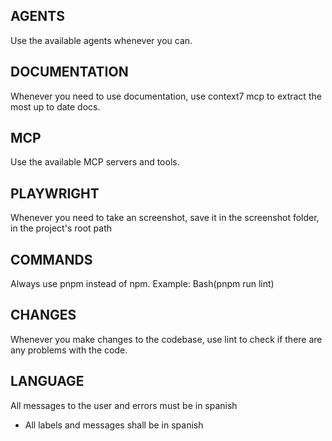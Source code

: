 ## AGENTS
Use the available agents whenever you can.

## DOCUMENTATION
Whenever you need to use documentation, use context7 mcp to extract the most up to date docs.

## MCP
Use the available MCP servers and tools.

## PLAYWRIGHT
Whenever you need to take an screenshot, save it in the screenshot folder, in the project's root path  


## COMMANDS
Always use pnpm instead of npm. Example: Bash(pnpm run lint)

## CHANGES
Whenever you make changes to the codebase, use lint to check if there are any problems with the code.

## LANGUAGE
All messages to the user and errors must be in spanish
- All labels and messages shall be in spanish